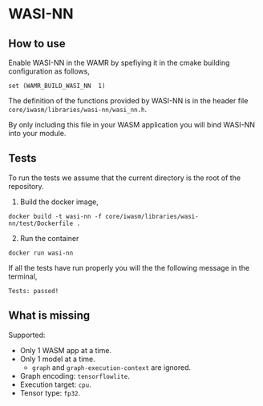 # WASI-NN

## How to use

Enable WASI-NN in the WAMR by spefiying it in the cmake building configuration as follows,

```
set (WAMR_BUILD_WASI_NN  1)
```

The definition of the functions provided by WASI-NN is in the header file `core/iwasm/libraries/wasi-nn/wasi_nn.h`.

By only including this file in your WASM application you will bind WASI-NN into your module.

## Tests

To run the tests we assume that the current directory is the root of the repository.


1. Build the docker image,

```
docker build -t wasi-nn -f core/iwasm/libraries/wasi-nn/test/Dockerfile .
```

2. Run the container

```
docker run wasi-nn
```

If all the tests have run properly you will the the following message in the terminal,

```
Tests: passed!
```

## What is missing

Supported:

* Only 1 WASM app at a time.
* Only 1 model at a time.
    * `graph` and `graph-execution-context` are ignored.
* Graph encoding: `tensorflowlite`.
* Execution target: `cpu`.
* Tensor type: `fp32`.
